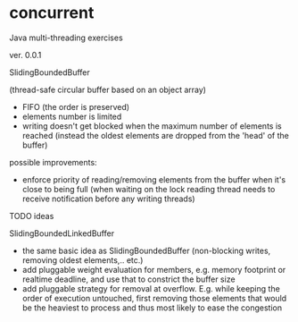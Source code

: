 # concurrent

Java multi-threading exercises

ver. 0.0.1

SlidingBoundedBuffer

(thread-safe circular buffer based on an object array)

 - FIFO (the order is preserved)
 - elements number is limited
 - writing doesn't get blocked when the maximum number of elements is reached (instead the oldest elements are dropped from the 'head' of the buffer)
 
 possible improvements:
 
 - enforce priority of reading/removing elements from the buffer when it's close to being full (when waiting on the lock reading thread needs to receive notification before any writing threads)
 

TODO ideas

SlidingBoundedLinkedBuffer

- the same basic idea as SlidingBoundedBuffer (non-blocking writes, removing oldest elements,.. etc.)
- add pluggable weight evaluation for members, e.g. memory footprint or realtime deadline, and use that to constrict the buffer size
- add pluggable strategy for removal at overflow. E.g. while keeping the order of execution untouched, first removing those elements that would be the heaviest to process and thus most likely to ease the congestion
 
